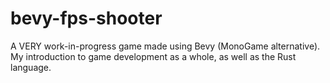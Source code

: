 # bevy-fps-shooter

A VERY work-in-progress game made using Bevy (MonoGame alternative). My introduction to game development as a whole, as well as the Rust language.
